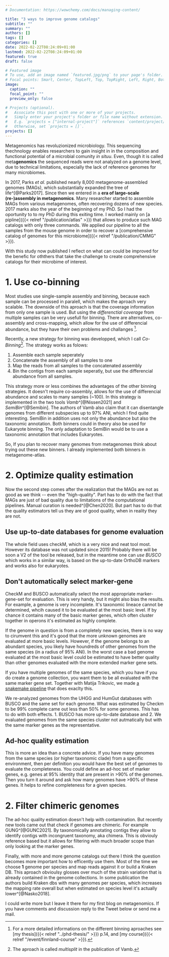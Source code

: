 ```yaml
---
# Documentation: https://wowchemy.com/docs/managing-content/

title: "3 ways to improve genome catalogs"
subtitle: ""
summary: ""
authors: []
tags: []
categories: []
date: 2022-02-22T08:24:09+01:00
lastmod: 2022-02-22T08:24:09+01:00
featured: true
draft: false

# Featured image
# To use, add an image named `featured.jpg/png` to your page's folder.
# Focal points: Smart, Center, TopLeft, Top, TopRight, Left, Right, BottomLeft, Bottom, BottomRight.
image:
  caption: ""
  focal_point: ""
  preview_only: false

# Projects (optional).
#   Associate this post with one or more of your projects.
#   Simply enter your project's folder or file name without extension.
#   E.g. `projects = ["internal-project"]` references `content/project/deep-learning/index.md`.
#   Otherwise, set `projects = []`.
projects: []
---
```


Metagenomics has revoluzionized microbiology. This sequencing thechnology enables researchers to gain insight in in the composition and functional potential of a microbial comunity _in situu_. Even, though it is called meta**genomics** the sequenced reads were not analyzed on a genome level, due to technical limitations, especially the lack of reference genomes for many microbiomes. 

In 2017, Parks _et al._ published nearly 8,000 metagenome-assembled genomes (MAGs), which substantially expanded the tree of life^[@Parks2017]. Since then we entered in a **era of large-scale (re-)assembly in metagenomics**. Many researcher started to assemble MAGs from various metagenomes, often recovering dozens of new species. 
2017 marks also the year of the beginning of my PhD. So I had the oportunity to to my PhD during this exiting time. I worked mainly on [a pipline]({{< relref "/publication/atlas" >}}) that allows to produce such MAG catalogs with only three commands. We applied our pipeline to all the samples from the mouse genome in order to recover a [comprehensive catalog of genomes for this microbiome]({{< relref "/publication/CMMG" >}}).

With this study now published I reflect on what can could be improved for the benefic for oththers that take the challenge to create comprehensive catalogs for their microbime of interest. 


# 1.	Use co-binning

Most studies use single-sample assembly and binning, because each sample can be processed in paralell, which makes the aproach very scalable. The downside of this aproach is that the coverage information from only one sample is used. But using the _differenctial coverage_ from multiple samples can be very usefull for binning. There are alternatives, co-assembly and cross-mapping, which allow for the use of differencial abundance, but they have their own problems and challanges [^1]. 

[^1]: For a more detailed informations on the different binning aproaches see [my thesis]({{< relref "../phd-thesis/" >}}) p.14, and [my course]({{< relref "/event/finnland-course" >}}).

Recently, a new strategy for binning was developped, which I call *Co-Binning*[^2]. The strategy works as folows:
1. Assemble each sample seperately
2. Concatenate the assembly of all samples to one
3. Map the reads from all samples to the concatenated assembly
4. Bin the contigs from each sample seperatly, but use the differencial abundance from all samples.

This strategy more or less combines the advantages of the other binning strategies. It doesn't require co-assembly, allows for the use of differencial abundance and scales to many samples (~100). In this strategy is implemented in the two tools *Vamb*^[@Nissen2021] and *SemiBin*^[@Semibin]. The authors of Vamb also claim that it can disentangle genomes from different subspecies up to 97% ANI, which I find quite interesting. SemiBin in addition uses not only the abundance but also the taxonomic annotation. Both binners could in theory also be used for Eukaryote binning. The only adaptation to SemiBin would be to use a taxonomic annotation that includes Eukaryotes.  

So, If you plan to recover many genomes from metagenomes think about trying out these new binners. I already implemented both binners in metagenome-atlas.

[^2]: The aproach is called *multisplit* in the publication of Vamb.


# 2.	Optimize quality estimation

Now the second step comes after the realization that the MAGs are not as good as we think  -- even the "high-quality". Part has to do with the fact that MAGs are just of bad quality due to limitations of the computational pipelines. Manual curation is needed^[@Chen2020].
But part has to do that the quality estimators tell us they are of good quality, when in reality they are not. 

## Use up-to-date databases for genome evaluation
The whole field uses checkM, which is a very nice and neat tool most. However its database was not updated since 2015! Probably there will be soon a V2 of the tool be released, but in the meantime one can *use BUSCO* which works in a similar way, is based on the up-to-date OrthoDB markers and works also for eukaryotes. 

## Don't automatically select marker-gene

CheckM and BUSCO automatically select the most appropriate marker-gene-set for evaluation. This is very handy, but it might also bias the results. For example, a genome is very incomplete. It's taxonomic lineace cannot be determined, whcih caused it to be evaluated at the most basic level. If by chance it contains many of the basic marker genes, which often cluster together in operons it's estimated as highly complete.  

If the genome in question is from a completely new species, there is no way to cirumvent this and it's good that the more unknown genomes are evaluated at more basic levels. However, if the genome belongs to an abundant species, you likely have houndreds of other genomes from the same species (in a radius of 95% ANI). In the worst case a bad genome evaluated at the most basic level could be estimated to have better quality than other genomes evaluated with the more extended marker gene sets.

If you have multiple genomes of the same species, which you have if you do create a genome collection, you want them to be all evaluated with the same marker gene set. Together with Matija Trikovic, we made [a snakemake pipeline](https://github.com/trajkovski-lab/Quality-filtering) that does exaclty this. 

We re-analyzed genomes from the UHGG and HumGut databases with BUSCO and the same set for each genome. What was estimated by Checkm to be 99% complete came out less than 50% for some genomes. This has to do with both effects. 1. BUSCO has more up-to-date database and 2. We evaluated genomes from the same species cluster not autmatically but with the same marker genes as the representative. 

## Ad-hoc quality estimation
This is more an idea than a concrete advice. If you have many genomes from the same species (or higher taxonomic clade) from a specific environment, then per definition you would have the best set of genomes to evaluate the completeness. You could define an ad-hoc set of marker genes, e.g. genes at 95% identity that are present in >90% of the genomes. Then you turn it around and ask how many genomes have >90% of these genes. It helps to refine completeness for a given species.

# 2.	Filter chimeric genomes
The ad-hoc quality estimation doesn't help with contamination. But recently new tools came out that check if genomes are chimeric. For example GUNG^[@GUNC2021]. By taxonomically annotating contigs they allow to identify contigs with incongruent taxonomy, aka chimera. This is obviouly reference based but it allows for filtering with much broader scope than only looking at the marker genes. 

Finally, with more and more genome catalogs out there I think the question becomes more important how to efficently use them. Most of the time we choose **1** genome per species and map reads against it or build a Kraken DB. This aproach obvioulsy glosses over much of the strain variation that is already contained in the genome collections. In some publication the authors build Kraken dbs with many genomes per species, which increases the mapping rate overall but when estimated on species level it's actually lower^[@Nasko2018].

I could write more but I leave it there for my first blog on metagenomics. If you have comments and discussion reply to the Tweet below or send me a mail. 
